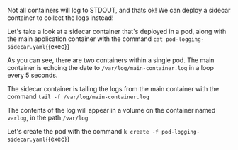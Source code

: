 Not all containers will log to STDOUT, and thats ok! We can deploy a sidecar container to collect the logs instead! 

Let's take a look at a sidecar container that's deployed in a pod, along with the main application container with the command `cat pod-logging-sidecar.yaml`{{exec}}

As you can see, there are two containers within a single pod. The main container is echoing the date to `/var/log/main-container.log` in a loop every 5 seconds.

The sidecar container is tailing the logs from the main container with the command `tail -f /var/log/main-container.log`

The contents of the log will appear in a volume on the container named `varlog`, in the path `/var/log`

Let's create the pod with the command `k create -f pod-logging-sidecar.yaml`{{exec}}